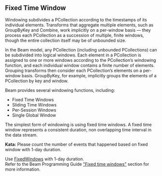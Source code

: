 <!--
  ~ Licensed to the Apache Software Foundation (ASF) under one
  ~ or more contributor license agreements.  See the NOTICE file
  ~ distributed with this work for additional information
  ~ regarding copyright ownership.  The ASF licenses this file
  ~ to you under the Apache License, Version 2.0 (the
  ~ "License"); you may not use this file except in compliance
  ~ with the License.  You may obtain a copy of the License at
  ~
  ~     http://www.apache.org/licenses/LICENSE-2.0
  ~
  ~ Unless required by applicable law or agreed to in writing, software
  ~ distributed under the License is distributed on an "AS IS" BASIS,
  ~ WITHOUT WARRANTIES OR CONDITIONS OF ANY KIND, either express or implied.
  ~ See the License for the specific language governing permissions and
  ~ limitations under the License.
  -->

Fixed Time Window
-----------------

Windowing subdivides a PCollection according to the timestamps of its individual elements. 
Transforms that aggregate multiple elements, such as GroupByKey and Combine, work implicitly on a 
per-window basis — they process each PCollection as a succession of multiple, finite windows, 
though the entire collection itself may be of unbounded size.

In the Beam model, any PCollection (including unbounded PCollections) can be subdivided into 
logical windows. Each element in a PCollection is assigned to one or more windows according to the 
PCollection’s windowing function, and each individual window contains a finite number of elements. 
Grouping transforms then consider each PCollection’s elements on a per-window basis. GroupByKey, 
for example, implicitly groups the elements of a PCollection by key and window.

Beam provides several windowing functions, including:
*   Fixed Time Windows
*   Sliding Time Windows
*   Per-Session Windows
*   Single Global Window

The simplest form of windowing is using fixed time windows. A fixed time window represents a 
consistent duration, non overlapping time interval in the data stream.

**Kata:** Please count the number of events that happened based on fixed window with 1-day duration.

<div class="hint">
  Use <a href="https://beam.apache.org/releases/javadoc/current/org/apache/beam/sdk/transforms/windowing/FixedWindows.html">
  FixedWindows</a> with 1-day duration.
</div>

<div class="hint">
  Refer to the Beam Programming Guide
  <a href="https://beam.apache.org/documentation/programming-guide/#fixed-time-windows">
    "Fixed time windows"</a> section for more information.
</div>
